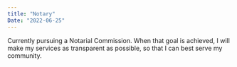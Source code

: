 ```yaml
---
title: "Notary"
Date: "2022-06-25"
---
```


Currently pursuing a Notarial Commission. When that goal is achieved, I will make my services as transparent as possible, so that I can best serve my community.
